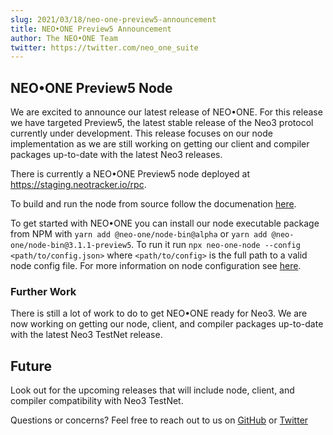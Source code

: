 ```yaml
---
slug: 2021/03/18/neo-one-preview5-announcement
title: NEO•ONE Preview5 Announcement
author: The NEO•ONE Team
twitter: https://twitter.com/neo_one_suite
---
```


## NEO•ONE Preview5 Node

We are excited to announce our latest release of NEO•ONE. For this release we have targeted Preview5, the latest stable release of the Neo3 protocol currently under development. This release focuses on our node implementation as we are still working on getting our client and compiler packages up-to-date with the latest Neo3 releases.

There is currently a NEO•ONE Preview5 node deployed at https://staging.neotracker.io/rpc.

To build and run the node from source follow the documenation [here](/docs/node-source).

To get started with NEO•ONE you can install our node executable package from NPM with `yarn add @neo-one/node-bin@alpha` or `yarn add @neo-one/node-bin@3.1.1-preview5`. To run it run `npx neo-one-node --config <path/to/config.json>` where `<path/to/config>` is the full path to a valid node config file. For more information on node configuration see [here](/docs/node-configuration).

### Further Work

There is still a lot of work to do to get NEO•ONE ready for Neo3. We are now working on getting our node, client, and compiler packages up-to-date with the latest Neo3 TestNet release.

## Future

Look out for the upcoming releases that will include node, client, and compiler compatibility with Neo3 TestNet.

Questions or concerns? Feel free to reach out to us on [GitHub](https://github.com/neo-one-suite/neo-one) or [Twitter](https://twitter.com/neo_one_suite)
